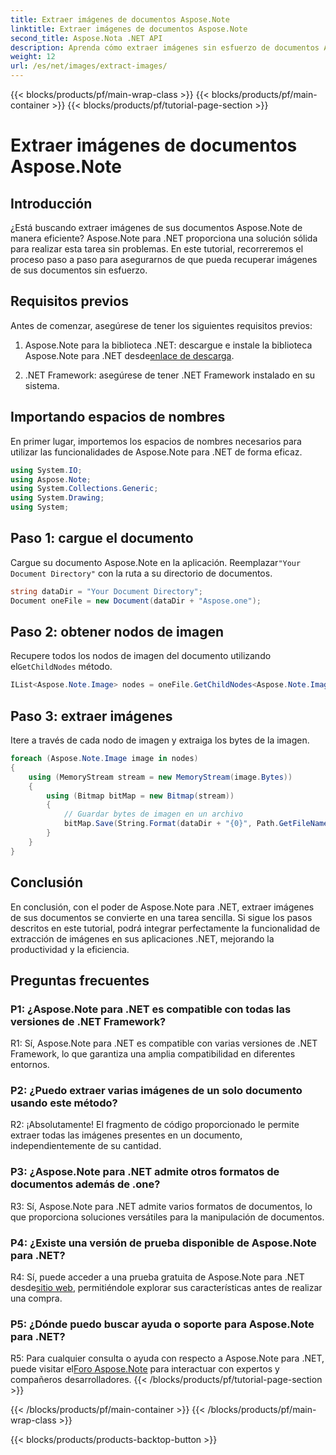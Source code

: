 ```yaml
---
title: Extraer imágenes de documentos Aspose.Note
linktitle: Extraer imágenes de documentos Aspose.Note
second_title: Aspose.Nota .NET API
description: Aprenda cómo extraer imágenes sin esfuerzo de documentos Aspose.Note usando Aspose.Note para .NET. Mejore sus capacidades de manipulación de documentos con este completo tutorial.
weight: 12
url: /es/net/images/extract-images/
---
```


{{< blocks/products/pf/main-wrap-class >}}
{{< blocks/products/pf/main-container >}}
{{< blocks/products/pf/tutorial-page-section >}}

# Extraer imágenes de documentos Aspose.Note

## Introducción

¿Está buscando extraer imágenes de sus documentos Aspose.Note de manera eficiente? Aspose.Note para .NET proporciona una solución sólida para realizar esta tarea sin problemas. En este tutorial, recorreremos el proceso paso a paso para asegurarnos de que pueda recuperar imágenes de sus documentos sin esfuerzo.

## Requisitos previos

Antes de comenzar, asegúrese de tener los siguientes requisitos previos:

1.  Aspose.Note para la biblioteca .NET: descargue e instale la biblioteca Aspose.Note para .NET desde[enlace de descarga](https://releases.aspose.com/note/net/).
   
2. .NET Framework: asegúrese de tener .NET Framework instalado en su sistema.

## Importando espacios de nombres

En primer lugar, importemos los espacios de nombres necesarios para utilizar las funcionalidades de Aspose.Note para .NET de forma eficaz.

```csharp
using System.IO;
using Aspose.Note;
using System.Collections.Generic;
using System.Drawing;
using System;
```

## Paso 1: cargue el documento

 Cargue su documento Aspose.Note en la aplicación. Reemplazar`"Your Document Directory"` con la ruta a su directorio de documentos.

```csharp
string dataDir = "Your Document Directory";
Document oneFile = new Document(dataDir + "Aspose.one");
```

## Paso 2: obtener nodos de imagen

 Recupere todos los nodos de imagen del documento utilizando el`GetChildNodes` método.

```csharp
IList<Aspose.Note.Image> nodes = oneFile.GetChildNodes<Aspose.Note.Image>();
```

## Paso 3: extraer imágenes

Itere a través de cada nodo de imagen y extraiga los bytes de la imagen.

```csharp
foreach (Aspose.Note.Image image in nodes)
{
    using (MemoryStream stream = new MemoryStream(image.Bytes))
    {
        using (Bitmap bitMap = new Bitmap(stream))
        {
            // Guardar bytes de imagen en un archivo
            bitMap.Save(String.Format(dataDir + "{0}", Path.GetFileName(image.FileName)));
        }
    }
}
```

## Conclusión

En conclusión, con el poder de Aspose.Note para .NET, extraer imágenes de sus documentos se convierte en una tarea sencilla. Si sigue los pasos descritos en este tutorial, podrá integrar perfectamente la funcionalidad de extracción de imágenes en sus aplicaciones .NET, mejorando la productividad y la eficiencia.

## Preguntas frecuentes

### P1: ¿Aspose.Note para .NET es compatible con todas las versiones de .NET Framework?

R1: Sí, Aspose.Note para .NET es compatible con varias versiones de .NET Framework, lo que garantiza una amplia compatibilidad en diferentes entornos.

### P2: ¿Puedo extraer varias imágenes de un solo documento usando este método?

R2: ¡Absolutamente! El fragmento de código proporcionado le permite extraer todas las imágenes presentes en un documento, independientemente de su cantidad.

### P3: ¿Aspose.Note para .NET admite otros formatos de documentos además de .one?

R3: Sí, Aspose.Note para .NET admite varios formatos de documentos, lo que proporciona soluciones versátiles para la manipulación de documentos.

### P4: ¿Existe una versión de prueba disponible de Aspose.Note para .NET?

 R4: Sí, puede acceder a una prueba gratuita de Aspose.Note para .NET desde[sitio web](https://releases.aspose.com/), permitiéndole explorar sus características antes de realizar una compra.

### P5: ¿Dónde puedo buscar ayuda o soporte para Aspose.Note para .NET?

 R5: Para cualquier consulta o ayuda con respecto a Aspose.Note para .NET, puede visitar el[Foro Aspose.Note](https://forum.aspose.com/c/note/28) para interactuar con expertos y compañeros desarrolladores.
{{< /blocks/products/pf/tutorial-page-section >}}

{{< /blocks/products/pf/main-container >}}
{{< /blocks/products/pf/main-wrap-class >}}

{{< blocks/products/products-backtop-button >}}
